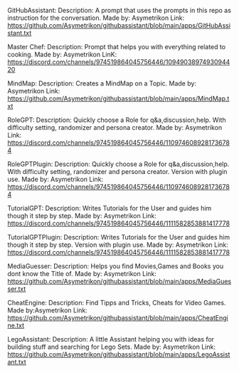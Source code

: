GitHubAssistant:
Description: A prompt that uses the prompts in this repo as instruction for the conversation.
Made by: Asymetrikon
Link: https://github.com/Asymetrikon/githubassistant/blob/main/apps/GitHubAssistant.txt

Master Chef:
Description: Prompt that helps you with everything related to cooking.
Made by: Asymetrikon
LinK: https://discord.com/channels/974519864045756446/1094903897493094420

MindMap:
Description: Creates a MindMap on a Topic.
Made by: Asymetrikon
Link: https://github.com/Asymetrikon/githubassistant/blob/main/apps/MindMap.txt

RoleGPT:
Description: Quickly choose a Role for q&a,discussion,help. With difficulty setting, randomizer and persona creator.
Made by: Asymetrikon
Link: https://discord.com/channels/974519864045756446/1109746089281736784

RoleGPTPlugin:
Description: Quickly choose a Role for q&a,discussion,help. With difficulty setting, randomizer and persona creator. Version with plugin use.
Made by: Asymetrikon
Link: https://discord.com/channels/974519864045756446/1109746089281736784

TutorialGPT:
Description: Writes Tutorials for the User and guides him though it step by step.
Made by: Asymetrikon
Link: https://discord.com/channels/974519864045756446/1111582853881417778

TutorialGPTPlugin:
Description: Writes Tutorials for the User and guides him though it step by step. Version with plugin use.
Made by: Asymetrikon
Link: https://discord.com/channels/974519864045756446/1111582853881417778

MediaGuesser:
Description: Helps you find Movies,Games and Books you dont know the Title of.
Made by: Asymetrikon
Link: https://github.com/Asymetrikon/githubassistant/blob/main/apps/MediaGuesser.txt

CheatEngine:
Description: Find Tipps and Tricks, Cheats for Video Games.
Made by:Asymetrikon
Link: https://github.com/Asymetrikon/githubassistant/blob/main/apps/CheatEngine.txt

LegoAssistant:
Description: A little Assistant helping you with ideas for building stuff and searching for Lego Sets.
Made by: Asymetrikon
Link: https://github.com/Asymetrikon/githubassistant/blob/main/apps/LegoAssistant.txt
